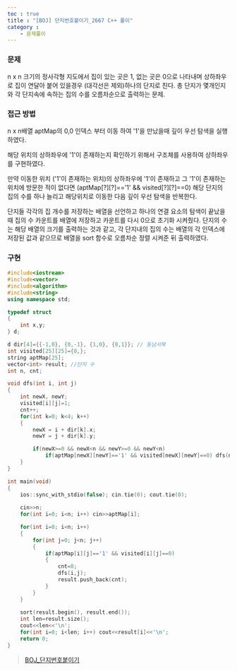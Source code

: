 ```yaml
---
toc : true
title : "[BOJ] 단지번호붙이기_2667 C++ 풀이"
category : 
    - 문제풀이
--- 
```

### 문제
n x n 크기의 정사각형 지도에서 집이 있는 곳은 1, 없는 곳은 0으로 나타내며 상하좌우로 집이 연달아 붙어 있을경우 $($대각선은 제외)하나의 단지로 친다. 총 단지가 몇개인지와 각 단지속에 속하는 집의 수를 오름차순으로 출력하는 문제.

### 접근 방법
n x n배열 aptMap의 0,0 인덱스 부터 이동 하여 '1'을 만났을때 깊이 우선 탐색을 실행 하였다.

해당 위치의 상하좌우에 '1'이 존재하는지 확인하기 위해서 구조체를 사용하여 상하좌우를 구현하였다. 

만약 이동한 위치 $($'1'이 존재하는 위치)의 상하좌우에 '1'이 존재하고 그 '1'이 존재하는 위치에 방문한 적이 없다면 $($aptMap[?][?]=='1' && visited[?][?]==0) 해당 단지의 집의 수를 하나 늘리고 해당위치로 이동한 다음 깊이 우선 탐색을 반복한다.

단지들 각각의 집 개수를 저장하는 배열을 선언하고 하나의 연결 요소의 탐색이 끝났을때 집의 수 카운트를 배열에 저장하고 카운트를 다시 0으로 초기화 시켜줬다.
단지의 수는 해당 배열의 크기를 출력하는 것과 같고, 각 단지내의 집의 수는 배열의 각 인덱스에 저장된 값과 같으므로 배열을 sort 함수로 오름차순 정렬 시켜준 뒤 출력하였다.

### 구현

``` cpp
#include<iostream>
#include<vector>
#include<algorithm>
#include<string>
using namespace std;

typedef struct
{
    int x,y;
} d;

d dir[4]={{-1,0}, {0,-1}, {1,0}, {0,1}}; // 동남서북
int visited[25][25]={0,};
string aptMap[25];
vector<int> result; //단지 수
int n, cnt;

void dfs(int i, int j)
{
    int newX, newY;
    visited[i][j]=1;
    cnt++;
    for(int k=0; k<4; k++)
    {
        newX = i + dir[k].x;
        newY = j + dir[k].y;

        if(newX>=0 && newX<n && newY>=0 && newY<n)
            if(aptMap[newX][newY]=='1' && visited[newX][newY]==0) dfs(newX, newY);
    }
}

int main(void)
{
    ios::sync_with_stdio(false); cin.tie(0); cout.tie(0);
    
    cin>>n;
    for(int i=0; i<n; i++) cin>>aptMap[i];

    for(int i=0; i<n; i++)
    {
        for(int j=0; j<n; j++)
        {
            if(aptMap[i][j]=='1' && visited[i][j]==0)
            {
                cnt=0;
                dfs(i,j);
                result.push_back(cnt);
            }
        }
    }
    
    sort(result.begin(), result.end());
    int len=result.size();
    cout<<len<<'\n';
    for(int i=0; i<len; i++) cout<<result[i]<<'\n';
    return 0;
}
```

>[BOJ_단지번호붙이기](https://www.acmicpc.net/problem/2667)